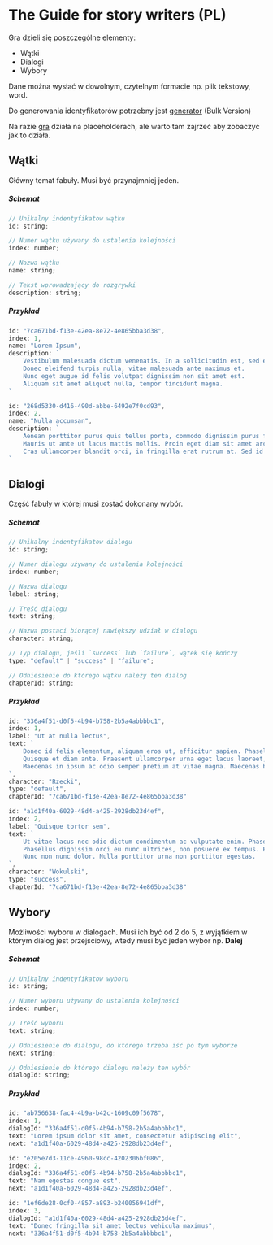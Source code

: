 # The Guide for story writers (PL)

Gra dzieli się poszczególne elementy:

- Wątki
- Dialogi
- Wybory

Dane można wysłać w dowolnym, czytelnym formacie np. plik tekstowy, word.

Do generowania identyfikatorów potrzebny jest [generator](https://www.uuidgenerator.net) (Bulk Version)

Na razie [gra](https://dollgame.netlify.app) działa na placeholderach, ale warto tam zajrzeć aby zobaczyć jak to działa.

## Wątki

Główny temat fabuły. Musi być przynajmniej jeden.

##### Schemat

```javascript
// Unikalny indentyfikatow wątku
id: string;

// Numer wątku używany do ustalenia kolejności
index: number;

// Nazwa wątku
name: string;

// Tekst wprowadzający do rozgrywki
description: string;
```

##### Przykład

```javascript
id: "7ca671bd-f13e-42ea-8e72-4e865bba3d38",
index: 1,
name: "Lorem Ipsum",
description: `
    Vestibulum malesuada dictum venenatis. In a sollicitudin est, sed euismod magna.
    Donec eleifend turpis nulla, vitae malesuada ante maximus et.
    Nunc eget augue id felis volutpat dignissim non sit amet est.
    Aliquam sit amet aliquet nulla, tempor tincidunt magna.
`

id: "268d5330-d416-490d-abbe-6492e7f0cd93",
index: 2,
name: "Nulla accumsan",
description: `
    Aenean porttitor purus quis tellus porta, commodo dignissim purus finibus. Etiam ut fringilla sapien, nec accumsan orci.
    Mauris ut ante ut lacus mattis mollis. Proin eget diam sit amet arcu porttitor facilisis nec sit amet arcu.
    Cras ullamcorper blandit orci, in fringilla erat rutrum at. Sed id sem ex.
`
```

## Dialogi

Część fabuły w której musi zostać dokonany wybór.

##### Schemat

```javascript
// Unikalny indentyfikatow dialogu
id: string;

// Numer dialogu używany do ustalenia kolejności
index: number;

// Nazwa dialogu
label: string;

// Treść dialogu
text: string;

// Nazwa postaci biorącej nawiększy udział w dialogu
character: string;

// Typ dialogu, jeśli `success` lub `failure`, wątek się kończy
type: "default" | "success" | "failure";

// Odniesienie do którego wątku należy ten dialog
chapterId: string;
```

##### Przykład

```javascript
id: "336a4f51-d0f5-4b94-b758-2b5a4abbbbc1",
index: 1,
label: "Ut at nulla lectus",
text: `
    Donec id felis elementum, aliquam eros ut, efficitur sapien. Phasellus leo est, posuere id finibus eget, condimentum nec nisi.
    Quisque et diam ante. Praesent ullamcorper urna eget lacus laoreet, dignissim iaculis diam finibus.
    Maecenas in ipsum ac odio semper pretium at vitae magna. Maecenas blandit elit quis dapibus venenatis.
`,
character: "Rzecki",
type: "default",
chapterId: "7ca671bd-f13e-42ea-8e72-4e865bba3d38"

id: "a1d1f40a-6029-48d4-a425-2928db23d4ef",
index: 2,
label: "Quisque tortor sem",
text: `
    Ut vitae lacus nec odio dictum condimentum ac vulputate enim. Phasellus sagittis quam eu erat efficitur vulputate.
    Phasellus dignissim orci eu nunc ultrices, non posuere ex tempus. Phasellus urna nibh, fringilla at risus non, vulputate scelerisque lacus.
    Nunc non nunc dolor. Nulla porttitor urna non porttitor egestas.
`,
character: "Wokulski",
type: "success",
chapterId: "7ca671bd-f13e-42ea-8e72-4e865bba3d38"
```

## Wybory

Możliwości wyboru w dialogach. Musi ich być od 2 do 5, z wyjątkiem w którym dialog jest przejściowy, wtedy musi być jeden wybór np. **Dalej**

##### Schemat

```javascript
// Unikalny indentyfikatow wyboru
id: string;

// Numer wyboru używany do ustalenia kolejności
index: number;

// Treść wyboru
text: string;

// Odniesienie do dialogu, do którego trzeba iść po tym wyborze
next: string;

// Odniesienie do którego dialogu należy ten wybór
dialogId: string;
```

##### Przykład

```javascript
id: "ab756638-fac4-4b9a-b42c-1609c09f5678",
index: 1,
dialogId: "336a4f51-d0f5-4b94-b758-2b5a4abbbbc1",
text: "Lorem ipsum dolor sit amet, consectetur adipiscing elit",
next: "a1d1f40a-6029-48d4-a425-2928db23d4ef",

id: "e205e7d3-11ce-4960-98cc-4202306bf086",
index: 2,
dialogId: "336a4f51-d0f5-4b94-b758-2b5a4abbbbc1",
text: "Nam egestas congue est",
next: "a1d1f40a-6029-48d4-a425-2928db23d4ef",

id: "1ef6de28-0cf0-4857-a893-b240056941df",
index: 3,
dialogId: "a1d1f40a-6029-48d4-a425-2928db23d4ef",
text: "Donec fringilla sit amet lectus vehicula maximus",
next: "336a4f51-d0f5-4b94-b758-2b5a4abbbbc1",
```
